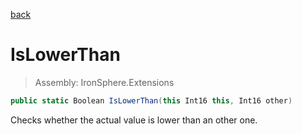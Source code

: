 ﻿

[back](/IronSphere.Extensions/types/ShortExtension)

# IsLowerThan

> Assembly: IronSphere.Extensions

```csharp
public static Boolean IsLowerThan(this Int16 this, Int16 other)
```

Checks whether the actual value is lower than an other one.

 